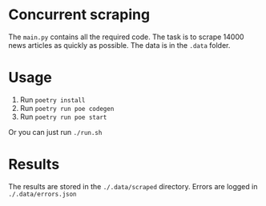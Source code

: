 # Concurrent scraping

The `main.py` contains all the required code.
The task is to scrape 14000 news articles as quickly as possible. The data is in the `.data` folder.

# Usage

  1. Run `poetry install`
  2. Run `poetry run poe codegen`
  3. Run `poetry run poe start`

  Or you can just run `./run.sh`

# Results
The results are stored in the `./.data/scraped` directory. Errors are logged in `./.data/errors.json`